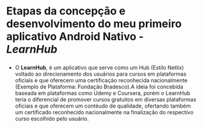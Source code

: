 # Etapas da concepção e desenvolvimento do meu primeiro aplicativo Android Nativo - *LearnHub*

###

- O **LearnHub**, é um aplicativo que serve como um Hub (Estilo Netlix) voltado ao direcionamento dos usuários para cursos em plataformas oficiais e que oferecem uma certificação reconhecida nacionalmente (Exemplo de Plataforma: Fundação Bradesco).A ideia foi concebida baseada em plataformas como Udemy e Coursera, porém o LearnHub teria o diferencial de promover cursos gratuitos em diversas plataformas oficiais e que oferecem um contéudo de qualidade, ofertando também um certificado reconhecido nacionalmente na finalização do respectivo curso escolhido pelo usuário.

#
